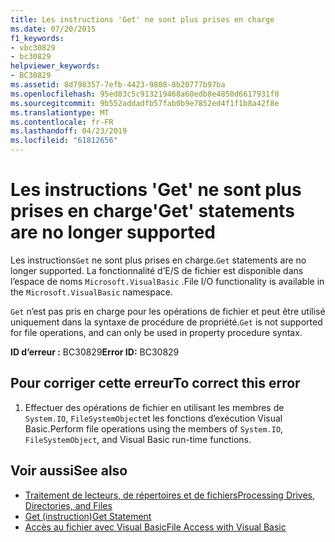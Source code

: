 ```yaml
---
title: Les instructions 'Get' ne sont plus prises en charge
ms.date: 07/20/2015
f1_keywords:
- vbc30829
- bc30829
helpviewer_keywords:
- BC30829
ms.assetid: 8d798357-7efb-4423-9808-8b20777b97ba
ms.openlocfilehash: 95ed83c5c913219468a60edb8e4850d6617931f0
ms.sourcegitcommit: 9b552addadfb57fab0b9e7852ed4f1f1b8a42f8e
ms.translationtype: MT
ms.contentlocale: fr-FR
ms.lasthandoff: 04/23/2019
ms.locfileid: "61812656"
---
```

# <a name="get-statements-are-no-longer-supported"></a><span data-ttu-id="62e88-102">Les instructions 'Get' ne sont plus prises en charge</span><span class="sxs-lookup"><span data-stu-id="62e88-102">'Get' statements are no longer supported</span></span>
<span data-ttu-id="62e88-103">Les instructions`Get` ne sont plus prises en charge.</span><span class="sxs-lookup"><span data-stu-id="62e88-103">`Get` statements are no longer supported.</span></span> <span data-ttu-id="62e88-104">La fonctionnalité d’E/S de fichier est disponible dans l’espace de noms `Microsoft.VisualBasic` .</span><span class="sxs-lookup"><span data-stu-id="62e88-104">File I/O functionality is available in the `Microsoft.VisualBasic` namespace.</span></span>  
  
 <span data-ttu-id="62e88-105">`Get` n’est pas pris en charge pour les opérations de fichier et peut être utilisé uniquement dans la syntaxe de procédure de propriété.</span><span class="sxs-lookup"><span data-stu-id="62e88-105">`Get` is not supported for file operations, and can only be used in property procedure syntax.</span></span>  
  
 <span data-ttu-id="62e88-106">**ID d’erreur :** BC30829</span><span class="sxs-lookup"><span data-stu-id="62e88-106">**Error ID:** BC30829</span></span>  
  
## <a name="to-correct-this-error"></a><span data-ttu-id="62e88-107">Pour corriger cette erreur</span><span class="sxs-lookup"><span data-stu-id="62e88-107">To correct this error</span></span>  
  
1. <span data-ttu-id="62e88-108">Effectuer des opérations de fichier en utilisant les membres de `System.IO`, `FileSystemObject`et les fonctions d’exécution Visual Basic.</span><span class="sxs-lookup"><span data-stu-id="62e88-108">Perform file operations using the members of `System.IO`, `FileSystemObject`, and Visual Basic run-time functions.</span></span>  
  
## <a name="see-also"></a><span data-ttu-id="62e88-109">Voir aussi</span><span class="sxs-lookup"><span data-stu-id="62e88-109">See also</span></span>

- [<span data-ttu-id="62e88-110">Traitement de lecteurs, de répertoires et de fichiers</span><span class="sxs-lookup"><span data-stu-id="62e88-110">Processing Drives, Directories, and Files</span></span>](../../visual-basic/developing-apps/programming/drives-directories-files/processing.md)
- [<span data-ttu-id="62e88-111">Get (instruction)</span><span class="sxs-lookup"><span data-stu-id="62e88-111">Get Statement</span></span>](../../visual-basic/language-reference/statements/get-statement.md)
- [<span data-ttu-id="62e88-112">Accès au fichier avec Visual Basic</span><span class="sxs-lookup"><span data-stu-id="62e88-112">File Access with Visual Basic</span></span>](../../visual-basic/developing-apps/programming/drives-directories-files/file-access.md)
